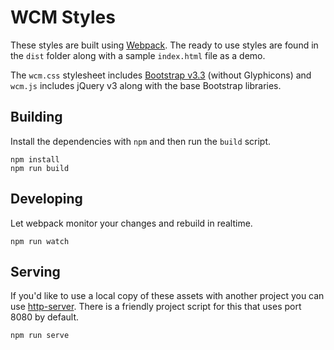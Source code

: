 # WCM Styles

These styles are built using [Webpack](https://webpack.js.org/). The ready to use styles are
found in the `dist` folder along with a sample `index.html` file as a demo.

The `wcm.css` stylesheet includes [Bootstrap v3.3](http://getbootstrap.com/docs/3.3/)
(without Glyphicons) and `wcm.js` includes jQuery v3 along with the base Bootstrap libraries.

## Building

Install the dependencies with `npm` and then run the `build` script.

```
npm install
npm run build
```

## Developing

Let webpack monitor your changes and rebuild in realtime.

```
npm run watch
```

## Serving

If you'd like to use a local copy of these assets with another project you can use
[http-server](https://www.npmjs.com/package/http-server). There is a friendly project script
for this that uses port 8080 by default.

```
npm run serve
```
